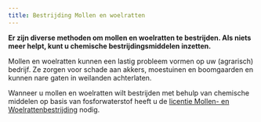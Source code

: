 ```yaml
---
title: Bestrijding Mollen en woelratten
---
```

**Er zijn diverse methoden om mollen en woelratten te bestrijden. Als niets meer helpt, kunt u chemische bestrijdingsmiddelen inzetten.**

Mollen en woelratten kunnen een lastig probleem vormen op uw (agrarisch) bedrijf. Ze zorgen voor schade aan akkers, moestuinen en boomgaarden en kunnen nare gaten in weilanden achterlaten.

Wanneer u mollen en woelratten wilt bestrijden met behulp van chemische middelen op basis van fosforwaterstof heeft u de [licentie Mollen- en Woelrattenbestrijding](/licenties/welke-licenties-zijn-er/licentie-mollen-en-woelrattenbestrijding) nodig.

<link-container>
<link-button link='{"name": "Welke licentie heb ik nodig?","url": "/licenties/welke-licentie-heb-ik-nodig"}' ></link-button>
<link-button link='{"name": "Licentie aanvragen","url": "/licenties/licentie-aanvragen"}' ></link-button>
<link-button link='{"name": "Wetten en regels","url": "/licenties/wetten-en-regels"}' ></link-button>
</link-container>
